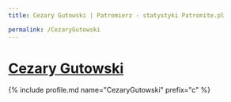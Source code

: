 ```yaml
---
title: Cezary Gutowski | Patromierz - statystyki Patronite.pl

permalink: /CezaryGutowski
---
```


# [Cezary Gutowski](https://patronite.pl/CezaryGutowski)

{% include profile.md name="CezaryGutowski" prefix="c" %}
